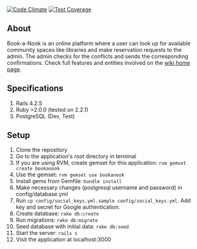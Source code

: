 [![Code Climate](https://codeclimate.com/github/berkmancenter/bookanook/badges/gpa.svg)](https://codeclimate.com/github/berkmancenter/bookanook)
[![Test Coverage](https://codeclimate.com/github/berkmancenter/bookanook/badges/coverage.svg)](https://codeclimate.com/github/berkmancenter/bookanook/coverage)

## About
Book-a-Nook is an online platform where a user can look up for available community spaces like libraries and make reservation requests to the admin. The admin checks for the conflicts and sends the corresponding confirmations. 
Check full features and entities involved on the [wiki home page](https://github.com/berkmancenter/bookanook/wiki).

## Specifications
1. Rails 4.2.5
2. Ruby >2.0.0 (tested on 2.2.1)
3. PostgreSQL (Dev, Test)

## Setup
1. Clone the repository
2. Go to the application's root directory in terminal
3. If you are using RVM, create gemset for this application: `rvm gemset create bookanook`
4. Use the gemset: `rvm gemset use bookanook`
5. Install gems from Gemfile: `bundle install`
6. Make necessary changes (postgresql username and password) in config/database.yml
7. Run `cp config/social_keys.yml.sample config/social_keys.yml`. Add key and secret for Google authentication.
8. Create database: `rake db:create`
9. Run migrations: `rake db:migrate`
10. Seed database with initial data: `rake db:seed`
11. Start the server: `rails s`
12. Visit the application at localhost:3000

